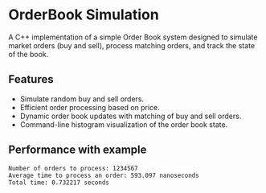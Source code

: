 # OrderBook Simulation

A C++ implementation of a simple Order Book system designed to simulate market orders (buy and sell), process matching orders, and track the state of the book.

## Features

- Simulate random buy and sell orders.
- Efficient order processing based on price.
- Dynamic order book updates with matching of buy and sell orders.
- Command-line histogram visualization of the order book state.

## Performance with example
``` 
Number of orders to process: 1234567
Average time to process an order: 593.097 nanoseconds
Total time: 0.732217 seconds
```
